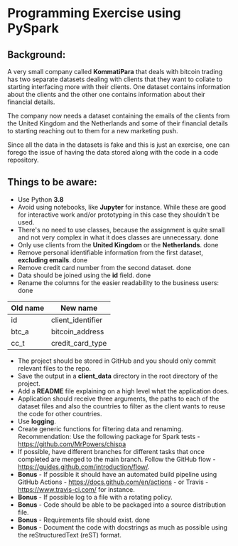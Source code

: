 # Programming Exercise using PySpark

## Background:
A very small company called **KommatiPara** that deals with bitcoin trading has two separate datasets dealing with clients that they want to collate to starting interfacing more with their clients. One dataset contains information about the clients and the other one contains information about their financial details.

The company now needs a dataset containing the emails of the clients from the United Kingdom and the Netherlands and some of their financial details to starting reaching out to them for a new marketing push.

Since all the data in the datasets is fake and this is just an exercise, one can forego the issue of having the data stored along with the code in a code repository.


## Things to be aware:

- Use Python **3.8**
- Avoid using notebooks, like **Jupyter** for instance. While these are good for interactive work and/or prototyping in this case they shouldn't be used.
- There's no need to use classes, because the assignment is quite small and not very complex in what it does classes are unnecessary. done
- Only use clients from the **United Kingdom** or the **Netherlands**. done
- Remove personal identifiable information from the first dataset, **excluding emails**. done 
- Remove credit card number from the second dataset. done
- Data should be joined using the **id** field. done
- Rename the columns for the easier readability to the business users: done

|Old name|New name|
|--|--|
|id|client_identifier|
|btc_a|bitcoin_address|
|cc_t|credit_card_type|

- The project should be stored in GitHub and you should only commit relevant files to the repo.
- Save the output in a **client_data** directory in the root directory of the project.
- Add a **README** file explaining on a high level what the application does.
- Application should receive three arguments, the paths to each of the dataset files and also the countries to filter as the client wants to reuse the code for other countries.
- Use **logging**.
- Create generic functions for filtering data and renaming.
Recommendation: Use the following package for Spark tests - https://github.com/MrPowers/chispa
- If possible, have different branches for different tasks that once completed are merged to the main branch. Follow the GitHub flow - https://guides.github.com/introduction/flow/.
- **Bonus** - If possible it should have an automated build pipeline using GitHub Actions - https://docs.github.com/en/actions - or Travis - https://www.travis-ci.com/ for instance.
- **Bonus** - If possible log to a file with a rotating policy.
- **Bonus** - Code should be able to be packaged into a source distribution file.
- **Bonus** - Requirements file should exist. done
- **Bonus** - Document the code with docstrings as much as possible using the reStructuredText (reST) format.
